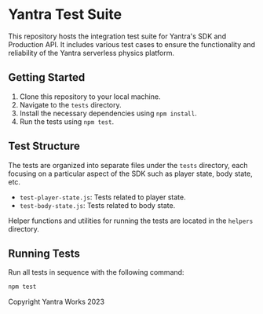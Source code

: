 # Yantra Test Suite

This repository hosts the integration test suite for Yantra's SDK and Production API. It includes various test cases to ensure the functionality and reliability of the Yantra serverless physics platform.

## Getting Started

1. Clone this repository to your local machine.
2. Navigate to the `tests` directory.
3. Install the necessary dependencies using `npm install`.
4. Run the tests using `npm test`.

## Test Structure

The tests are organized into separate files under the `tests` directory, each focusing on a particular aspect of the SDK such as player state, body state, etc. 

- `test-player-state.js`: Tests related to player state.
- `test-body-state.js`: Tests related to body state.

Helper functions and utilities for running the tests are located in the `helpers` directory.

## Running Tests

Run all tests in sequence with the following command:

```bash
npm test
```

Copyright Yantra Works 2023